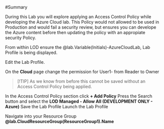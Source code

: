 #Summary

During this Lab you will explore applying an Access Control Policy while developing the Azure Cloud lab.  This Policy would not allowed to be used in Production and would fail a security review, but ensures you can develope the Azure content before then updating the policy with an appropiate security Policy.

From within LOD ensure the @lab.Variable(Initials)-AzureCloudLab, Lab Profile is being displayed.

Edit the Lab Profile.

On the **Cloud** page change the permission for User1- from Reader to Owner

>[!TIP] As we know from before this cannot be saved without an Access Control Policy being applied.

In the Access Control Policy section click **+ Add Policy**
Press the Search button and select the **LOD Managed - Allow All (DEVELOPMENT ONLY - Azure)**
Save the Lab Profile
Launch the Lab Profile

Navigate into your Resource Group **@lab.CloudResourceGroup(ResourceGroup1).Name**

